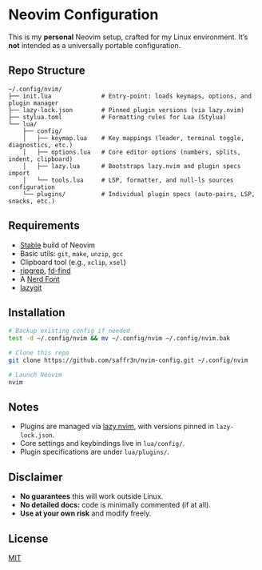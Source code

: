 # Neovim Configuration

This is my **personal** Neovim setup, crafted for my Linux environment. It’s **not** intended as a universally portable configuration.

## Repo Structure

```text
~/.config/nvim/
├── init.lua              # Entry-point: loads keymaps, options, and plugin manager
├── lazy-lock.json        # Pinned plugin versions (via lazy.nvim)
├── stylua.toml           # Formatting rules for Lua (Stylua)
└── lua/
    ├── config/
    │   ├── keymap.lua    # Key mappings (leader, terminal toggle, diagnostics, etc.)
    │   ├── options.lua   # Core editor options (numbers, splits, indent, clipboard)
    │   ├── lazy.lua      # Bootstraps lazy.nvim and plugin specs import
    │   └── tools.lua     # LSP, formatter, and null-ls sources configuration
    └── plugins/          # Individual plugin specs (auto-pairs, LSP, snacks, etc.)
```

## Requirements

- [Stable](https://github.com/neovim/neovim/releases/tag/stable) build of Neovim
- Basic utils: `git`, `make`, `unzip`, `gcc`
- Clipboard tool (e.g., `xclip`, `xsel`)
- [ripgrep](https://github.com/BurntSushi/ripgrep#installation), [fd-find](https://github.com/sharkdp/fd#installation)
- A [Nerd Font](https://www.nerdfonts.com/)
- [lazygit](https://github.com/jesseduffield/lazygit)

## Installation

```sh
# Backup existing config if needed
test -d ~/.config/nvim && mv ~/.config/nvim ~/.config/nvim.bak

# Clone this repo
git clone https://github.com/saffr3n/nvim-config.git ~/.config/nvim

# Launch Neovim
nvim
```

## Notes

- Plugins are managed via [lazy.nvim](https://github.com/folke/lazy.nvim), with versions pinned in `lazy-lock.json`.
- Core settings and keybindings live in `lua/config/`.
- Plugin specifications are under `lua/plugins/`.

## Disclaimer

- **No guarantees** this will work outside Linux.
- **No detailed docs:** code is minimally commented (if at all).
- **Use at your own risk** and modify freely.

## License

[MIT](https://opensource.org/license/MIT)
